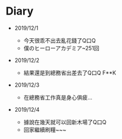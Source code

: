 # Diary

* 2019/12/1
  * 今天很乖不出去亂花錢了Q口Q
  * 僕のヒーローアカデミア~251回 

* 2019/12/2
  * 結果還是到總務省出差去了Q口Q F**K
  
* 2019/12/3
  * 在總務省工作真是身心俱疲...
  
* 2019/12/4
  * 據說在幾天就可以回新木場了Q口Q
  * 回家繼續刷糧~~~
